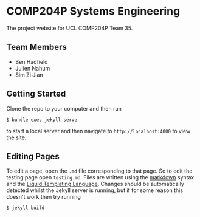 COMP204P Systems Engineering
============================
The project website for UCL COMP204P Team 35.

Team Members
------------
- Ben Hadfield
- Julien Nahum
- Sim Zi Jian

Getting Started
---------------
Clone the repo to your computer and then run
```
$ bundle exec jekyll serve
```
to start a local server and then navigate to `http://localhost:4000` to view the site.

Editing Pages
-------------
To edit a page, open the `.md` file corresponding to that page. So to edit the testing page open `testing.md`.
Files are written using the [markdown](https://guides.github.com/features/mastering-markdown/) syntax and the [Liquid Templating Language](https://jekyllrb.com/docs/templates/).
Changes should be automatically detected whilst the Jekyll server is running, but if for some reason this doesn't work then try running
```
$ jekyll build
```